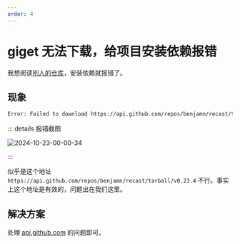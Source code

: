 ```yaml
---
order: 4
---
```


# giget 无法下载，给项目安装依赖报错

我想阅读[别人的仓库](https://github.com/unjs/magicast)，安装依赖就报错了。

## 现象

```bash
Error: Failed to download https://api.github.com/repos/benjamn/recast/tarball/v0.23.4: TypeError: fetch failed
```

::: details 报错截图

![2024-10-23-00-00-34](https://cdn.jsdelivr.net/gh/ruan-cat/img-store/img/2024-10-23-00-00-34.png)

:::

似乎是这个地址 `https://api.github.com/repos/benjamn/recast/tarball/v0.23.4` 不行。事实上这个地址是有效的，问题出在我们这里。

## 解决方案

处理 [api.github.com](../Watt-Toolkit/ignore.md#api-github-com) 的问题即可。
